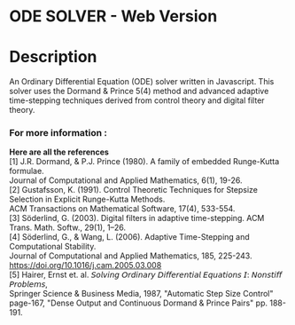 # ODE SOLVER - Web Version

# Description

An Ordinary Differential Equation (ODE) solver written in Javascript.
This solver uses the Dormand & Prince 5(4) method and advanced adaptive time-stepping techniques derived from control theory and digital filter theory.

### For more information :
**Here are all the references** <br>
[1] J.R. Dormand, & P.J. Prince (1980). A family of embedded Runge-Kutta formulae. <br> Journal of Computational and Applied Mathematics, 6(1), 19-26. <br>
[2] Gustafsson, K. (1991). Control Theoretic Techniques for Stepsize Selection in Explicit Runge-Kutta Methods. <br> ACM Transactions on Mathematical Software, 17(4), 533-554. <br>
[3] Söderlind, G. (2003). Digital filters in adaptive time-stepping. ACM Trans. Math. Softw., 29(1), 1–26. <br>
[4] Söderlind, G., & Wang, L. (2006). Adaptive Time-Stepping and Computational Stability. <br> Journal of Computational and Applied Mathematics, 185, 225-243. https://doi.org/10.1016/j.cam.2005.03.008  <br>
[5] Hairer, Ernst et. al. 𝘚𝘰𝘭𝘷𝘪𝘯𝘨 𝘖𝘳𝘥𝘪𝘯𝘢𝘳𝘺 𝘋𝘪𝘧𝘧𝘦𝘳𝘦𝘯𝘵𝘪𝘢𝘭 𝘌𝘲𝘶𝘢𝘵𝘪𝘰𝘯𝘴 𝘐: 𝘕𝘰𝘯𝘴𝘵𝘪𝘧𝘧 𝘗𝘳𝘰𝘣𝘭𝘦𝘮𝘴, <br>Springer Science & Business Media, 1987, "Automatic Step Size Control" page-167, 
"Dense Output and Continuous Dormand & Prince Pairs" pp. 188-191.